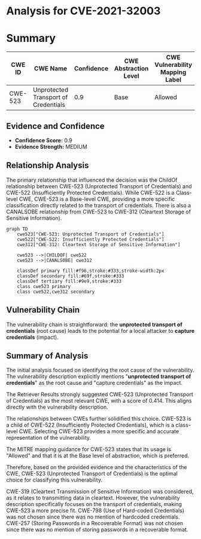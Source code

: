 # Analysis for CVE-2021-32003

# Summary
| CWE ID | CWE Name | Confidence | CWE Abstraction Level | CWE Vulnerability Mapping Label | CWE-Vulnerability Mapping Notes |
|---|---|---|---|---|---|
| CWE-523 | Unprotected Transport of Credentials | 0.9 | Base | Allowed | Primary CWE |

## Evidence and Confidence

*   **Confidence Score:** 0.9
*   **Evidence Strength:** MEDIUM

## Relationship Analysis
The primary relationship that influenced the decision was the ChildOf relationship between CWE-523 (Unprotected Transport of Credentials) and CWE-522 (Insufficiently Protected Credentials). While CWE-522 is a Class-level CWE, CWE-523 is a Base-level CWE, providing a more specific classification directly related to the transport of credentials. There is also a CANALSOBE relationship from CWE-523 to CWE-312 (Cleartext Storage of Sensitive Information).

```mermaid
graph TD
    cwe523["CWE-523: Unprotected Transport of Credentials"]
    cwe522["CWE-522: Insufficiently Protected Credentials"]
    cwe312["CWE-312: Cleartext Storage of Sensitive Information"]
    
    cwe523 -->|CHILDOF| cwe522
    cwe523 -->|CANALSOBE| cwe312
    
    classDef primary fill:#f96,stroke:#333,stroke-width:2px
    classDef secondary fill:#69f,stroke:#333
    classDef tertiary fill:#9e9,stroke:#333
    class cwe523 primary
    class cwe522,cwe312 secondary
```

## Vulnerability Chain
The vulnerability chain is straightforward: the **unprotected transport of credentials** (root cause) leads to the potential for a local attacker to **capture credentials** (impact).

## Summary of Analysis
The initial analysis focused on identifying the root cause of the vulnerability. The vulnerability description explicitly mentions "**unprotected transport of credentials**" as the root cause and "capture credentials" as the impact.

The Retriever Results strongly suggested CWE-523 (Unprotected Transport of Credentials) as the most relevant CWE, with a score of 0.414. This aligns directly with the vulnerability description.

The relationships between CWEs further solidified this choice. CWE-523 is a child of CWE-522 (Insufficiently Protected Credentials), which is a class-level CWE. Selecting CWE-523 provides a more specific and accurate representation of the vulnerability.

The MITRE mapping guidance for CWE-523 states that its usage is "Allowed" and that it is at the Base level of abstraction, which is preferred.

Therefore, based on the provided evidence and the characteristics of the CWE, CWE-523 (Unprotected Transport of Credentials) is the optimal choice for classifying this vulnerability.

CWE-319 (Cleartext Transmission of Sensitive Information) was considered, as it relates to transmitting data in cleartext. However, the vulnerability description specifically focuses on the transport of credentials, making CWE-523 a more precise fit.
CWE-798 (Use of Hard-coded Credentials) was not chosen since there was no mention of hardcoded credentials.
CWE-257 (Storing Passwords in a Recoverable Format) was not chosen since there was no mention of storing passwords in a recoverable format.